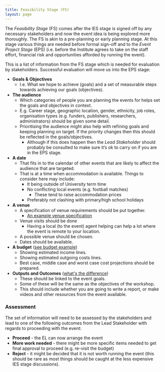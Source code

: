 ```yaml
---
title: Feasibility Stage (FS)
layout: page
---
```

The _Feasibility Stage_ (FS) comes after the IES stage is signed off by any necessary stakeholders and now the event idea is being explored more thoroughly. The FS is akin to a pre-planning or early planning stage. At this stage various things are needed before formal sign-off and to the _Event Project Stage_ (EPS) (i.e. before the Institute agrees to take on the staff effort, financial risk and opportunities afforded by running the event).

This is a list of information from the FS stage which is needed for evaluation by stakeholders. Successful evaluation will move us into the EPS stage:

* __Goals & Objectives__
  * I.e. What we hope to achieve (goals) and a set of measurable steps towards achieving our goals (objectives).
* __The audience__
  * Which categories of people you are planning the events for helps set the goals and objectives in context.
  * E.g. Career stage, geographic location, gender, ethnicity, job roles, organisation types (e.g. funders, publishers, researchers, administrators) should be given some detail.
  * Prioritising the audience might also help with refining goals and keeping planning on target. If the priority changes then this should be reflected in the goals/objectives. 
    * Although if this does happen then the _Lead Stakeholder_ should probably be consulted to make sure it’s ok to carry on if you are in the EPS stage.
* __A date__ 
  * That fits in to the calendar of other events that are likely to affect the audience that are targeted.
  * That is at a time when accommodation is available. Things to consider here may include:
    * It being outside of University term time
    * No conflicting local events (e.g. football matches)
      * These tend to raise accommodation prices
    * Preferably not clashing with primary/high school holidays
* __A venue__
  * A specification of venue requirements should be put together.
     * [An example venue specification](https://docs.google.com/document/d/1BJsjr4Y-cTBeEEjV5A_VVQ2hZIPsgBivhpin8gLJyb4/edit#heading=h.g6gccho600xq)
  * Venue visits should be done
     * Having a local (to the event) agent helping can help a lot where the event is remote to your location.
  * A possible venue should be chosen.
  * Dates should be available.
* __A budget__ ([see budget example](https://docs.google.com/spreadsheets/d/1aM2pPFgV2kurA4G7L8AT1GTyeWRj2fo3ner_jsTzSEU/edit#gid=0))
  * Showing estimated income lines.
  * Showing estimated outgoing costs lines.
  * Best case, middle case and worst case cost projections should be prepared.
* __Outputs and Outcomes__ ([what's the difference](https://hbr.org/2012/11/its-not-just-semantics-managing-outcomes))
  * These should be linked to the event goals.
  * Some of these will be the same as the objectives of the workshop.
  * This should include whether you are going to write a report, or make videos and other resources from the event available.

### Assessment

The set of information will need to be assessed by the stakeholders and lead to one of the following outcomes from the Lead Stakeholder with regards to proceeding with the event:

* __Proceed__ - the EL can now arrange the event
* __More work needed__ - there might be more specific items needed to get final approval to proceed (e.g. re-visit the budget)
* __Reject__ - it might be decided that it is not worth running the event (this should be rare as most things should be caught at the less expensive IES stage discussions).






